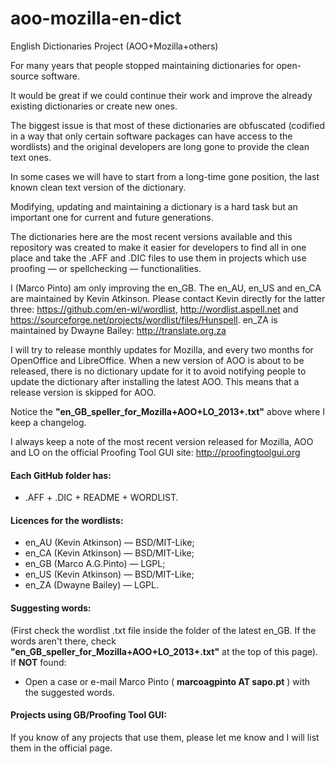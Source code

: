 aoo-mozilla-en-dict
===================

English Dictionaries Project (AOO+Mozilla+others)

For many years that people stopped maintaining dictionaries for open-source software.

It would be great if we could continue their work and improve the already existing dictionaries or create new ones.

The biggest issue is that most of these dictionaries are obfuscated (codified in a way that only certain software packages can have access to the wordlists) and the original developers are long gone to provide the clean text ones.

In some cases we will have to start from a long-time gone position, the last known clean text version of the dictionary.

Modifying, updating and maintaining a dictionary is a hard task but an important one for current and future generations.

The dictionaries here are the most recent versions available and this repository was created to make it easier for developers to find all in one place and take the .AFF and .DIC files to use them in projects which use proofing — or spellchecking — functionalities.

I (Marco Pinto) am only improving the en_GB. The en_AU, en_US and en_CA are maintained by Kevin Atkinson.
Please contact Kevin directly for the latter three:
https://github.com/en-wl/wordlist, http://wordlist.aspell.net and https://sourceforge.net/projects/wordlist/files/Hunspell. en_ZA is maintained by Dwayne Bailey:
http://translate.org.za

I will try to release monthly updates for Mozilla, and every two months for OpenOffice and LibreOffice. When a new version of AOO is about to be released, there is no dictionary update for it to avoid notifying people to update the dictionary after installing the latest AOO. This means that a release version is skipped for AOO.

Notice the <B>"en_GB_speller_for_Mozilla+AOO+LO_2013+.txt"</B> above where I keep a changelog.

I always keep a note of the most recent version released for Mozilla, AOO and LO on the official Proofing Tool GUI site:
http://proofingtoolgui.org


#### Each GitHub folder has:
* .AFF + .DIC + README + WORDLIST.  
  
  
#### Licences for the wordlists:
* en_AU (Kevin Atkinson) — BSD/MIT-Like;
* en_CA (Kevin Atkinson) — BSD/MIT-Like;
* en_GB (Marco A.G.Pinto) — LGPL;
* en_US (Kevin Atkinson) — BSD/MIT-Like;
* en_ZA (Dwayne Bailey) — LGPL. 
  

#### Suggesting words:

(First check the wordlist .txt file inside the folder of the latest en_GB. If the words aren't there, check <B>"en_GB_speller_for_Mozilla+AOO+LO_2013+.txt"</B> at the top of this page).  
If <B>NOT</B> found:
* Open a case or e-mail Marco Pinto ( <B>marcoagpinto AT sapo.pt</B> ) with the suggested words.
  

#### Projects using GB/Proofing Tool GUI:

If you know of any projects that use them, please let me know and I will list them in the official page.
